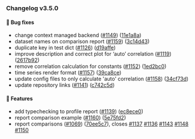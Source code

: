 ### Changelog v3.5.0


#### 🐛 Bug fixes

* change context managed backend ([#1149](https://github.com/ydataai/pandas-profiling/issues/1149)) ([11e1a8a](https://github.com/ydataai/pandas-profiling/commit/11e1a8a3fa8d13513fe926b731fb907a066af2a1))
* dataset names on comparison report ([#1159](https://github.com/ydataai/pandas-profiling/issues/1159)) ([3c14d43](https://github.com/ydataai/pandas-profiling/commit/3c14d438d9a557ac85f5663cc3446c0fb3081e18))
* duplicate key in test dict ([#1126](https://github.com/ydataai/pandas-profiling/issues/1126)) ([d19affe](https://github.com/ydataai/pandas-profiling/commit/d19affe15a4e3063af7187ca5fa81f1bf75ce648))
* improve description and correct plot for ‘auto’ correlation ([#1119](https://github.com/ydataai/pandas-profiling/issues/1119)) ([2617b92](https://github.com/ydataai/pandas-profiling/commit/2617b92d08ed87546c80e0cc01cd475d1e60ec56))
* remove correlation calculation for constants ([#1152](https://github.com/ydataai/pandas-profiling/issues/1152)) ([1ed2bc0](https://github.com/ydataai/pandas-profiling/commit/1ed2bc0702f504592ed211097469405a5061a857))
* time series render format ([#1157](https://github.com/ydataai/pandas-profiling/issues/1157)) ([39ca8ce](https://github.com/ydataai/pandas-profiling/commit/39ca8ce7d4ed2ad0ebb78db5d5f26d3ace08753a))
* update config files to only calculate 'auto' correlation ([#1158](https://github.com/ydataai/pandas-profiling/issues/1158)) ([34cf73d](https://github.com/ydataai/pandas-profiling/commit/34cf73dadaea08e44e741f99fa0a10c322c86109))
* update repository links ([#1141](https://github.com/ydataai/pandas-profiling/issues/1141)) ([c742c5d](https://github.com/ydataai/pandas-profiling/commit/c742c5dbeb18fe2907a4c03792e8802993c46da5))


#### 🎉 Features

* add typechecking to profile report ([#1139](https://github.com/ydataai/pandas-profiling/issues/1139)) ([ec8ece0](https://github.com/ydataai/pandas-profiling/commit/ec8ece0de394eb4c2918bb6a74f0c5e5bb77ca61))
* report comparison example ([#1160](https://github.com/ydataai/pandas-profiling/issues/1160)) ([5e75fd2](https://github.com/ydataai/pandas-profiling/commit/5e75fd275d14c8ce7ba49d0a15ec26810c4c0e73))
* report comparisons ([#1069](https://github.com/ydataai/pandas-profiling/issues/1069)) ([70ee5c7](https://github.com/ydataai/pandas-profiling/commit/70ee5c776ad0c72d709631690a2df1cde5ca0424)), closes [#1137](https://github.com/ydataai/pandas-profiling/issues/1137) [#1136](https://github.com/ydataai/pandas-profiling/issues/1136) [#1143](https://github.com/ydataai/pandas-profiling/issues/1143) [#1148](https://github.com/ydataai/pandas-profiling/issues/1148) [#1150](https://github.com/ydataai/pandas-profiling/issues/1150)
